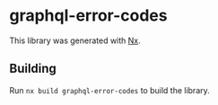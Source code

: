 # graphql-error-codes

This library was generated with [Nx](https://nx.dev).

## Building

Run `nx build graphql-error-codes` to build the library.
